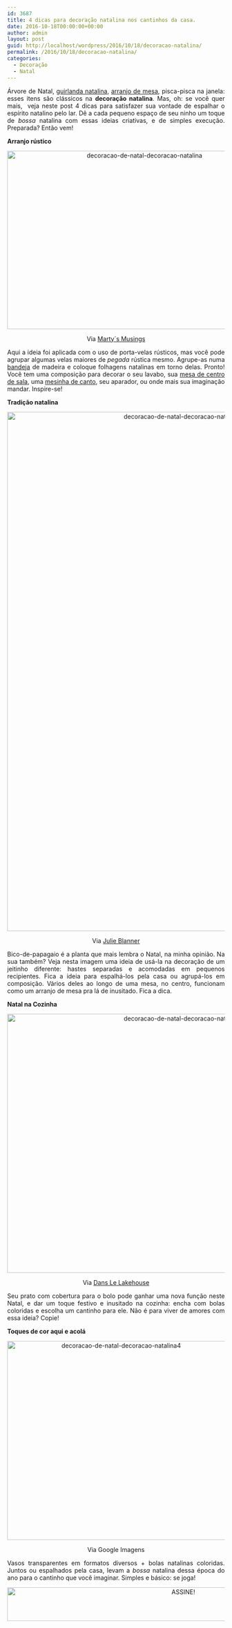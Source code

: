 ```yaml
---
id: 3687
title: 4 dicas para decoração natalina nos cantinhos da casa.
date: 2016-10-18T00:00:00+00:00
author: admin
layout: post
guid: http://localhost/wordpress/2016/10/18/decoracao-natalina/
permalink: /2016/10/18/decoracao-natalina/
categories:
  - Decoração
  - Natal
---
```

<p align="justify">
  Árvore de Natal, <a href="http://www.decoracaodacasa.com/guirlandas-de-natal-2/" target="_blank">guirlanda natalina</a>, <a href="http://www.trololodemulher.com.br/2015/10/07/arranjo-de-mesa-de-natal/" target="_blank">arranjo de mesa</a>, pisca-pisca na janela: esses itens são clássicos na <strong>decoração natalina</strong>. Mas, oh: se você quer mais,  veja neste post 4 dicas para satisfazer sua vontade de espalhar o espírito natalino pelo lar. Dê a cada pequeno espaço de seu ninho um toque de <em>bossa</em> natalina com essas ideias criativas, e de simples execução. Preparada? Então vem!
</p>

<p align="justify">
  <strong>Arranjo rústico</strong>
</p>

<p align="center">
  <img class="alignnone size-full wp-image-13113" src="http://www.trololodemulher.com.br/blog/wp-content/uploads/2016/10/DECORACAO-DE-NATAL-DECORACAO-NATALINA.jpg" alt="decoracao-de-natal-decoracao-natalina" width="620" height="413" />
</p>

<p align="center">
  Via <a href="http://martysmusings.net/" target="_blank">Marty´s Musings</a>
</p>

<p align="justify">
  Aqui a ideia foi aplicada com o uso de porta-velas rústicos, mas você pode agrupar algumas velas maiores de <em>pegada</em> rústica mesmo. Agrupe-as numa <a href="http://www.decoracaodacasa.com/decoracao-bandejas/" target="_blank">bandeja</a> de madeira e coloque folhagens natalinas em torno delas. Pronto! Você tem uma composição para decorar o seu lavabo, sua <a href="http://www.decoracaodacasa.com/decorar-mesa-centro-de-sala/" target="_blank">mesa de centro de sala</a>, uma <a href="http://www.decoracaodacasa.com/mesas-de-canto/" target="_blank">mesinha de canto</a>, seu aparador, ou onde mais sua imaginação mandar. Inspire-se!
</p>

<p align="justify">
  <strong>Tradição natalina</strong>
</p>

<p align="center">
  <img class="alignnone size-full wp-image-13114" src="http://www.trololodemulher.com.br/blog/wp-content/uploads/2016/10/DECORACAO-DE-NATAL-DECORACAO-NATALINA2.jpg" alt="decoracao-de-natal-decoracao-natalina2" width="800" height="1203" />
</p>

<p align="center">
  Via <a href="http://julieblanner.com/" target="_blank">Julie Blanner</a>
</p>

<p align="justify">
  Bico-de-papagaio é a planta que mais lembra o Natal, na minha opinião. Na sua também? Veja nesta imagem uma ideia de usá-la na decoração de um jeitinho diferente: hastes separadas e acomodadas em pequenos recipientes. Fica a ideia para espalhá-los pela casa ou agrupá-los em composição. Vários deles ao longo de uma mesa, no centro, funcionam como um arranjo de mesa pra lá de inusitado. Fica a dica.
</p>

<p align="justify">
  <strong>Natal na Cozinha</strong>
</p>

<p align="center">
  <img class="alignnone size-full wp-image-13117" src="http://www.trololodemulher.com.br/blog/wp-content/uploads/2016/10/DECORACAO-DE-NATAL-DECORACAO-NATALINA3.jpg" alt="decoracao-de-natal-decoracao-natalina3" width="800" height="600" />
</p>

<p align="center">
  Via <a href="http://dans-le-townhouse.blogspot.ca/" target="_blank">Dans Le Lakehouse</a>
</p>

<p align="justify">
  Seu prato com cobertura para o bolo pode ganhar uma nova função neste Natal, e dar um toque festivo e inusitado na cozinha: encha com bolas coloridas e escolha um cantinho para ele. Não é para viver de amores com essa ideia? Copie!
</p>

<p align="justify">
  <strong>Toques de cor aqui e acolá</strong>
</p>

<p align="center">
  <img class="alignnone size-full wp-image-13118" src="http://www.trololodemulher.com.br/blog/wp-content/uploads/2016/10/DECORACAO-DE-NATAL-DECORACAO-NATALINA4.jpg" alt="decoracao-de-natal-decoracao-natalina4" width="512" height="461" />
</p>

<p align="center">
  Via Google Imagens
</p>

<p align="justify">
  Vasos transparentes em formatos diversos + bolas natalinas coloridas. Juntos ou espalhados pela casa, levam a <em>bossa</em> natalina dessa época do ano para o cantinho que você imaginar. Simples e básico: se joga!
</p>

<p align="center">
  <a href="http://feedburner.google.com/fb/a/mailverify?uri=blogBichaFemea&loc=en_US" target="_blank"><img class="alignnone size-full wp-image-10439" src="http://www.trololodemulher.com.br/blog/wp-content/uploads/2014/09/ASSINE.png" alt="ASSINE!" width="800" height="78" /></a>
</p>

<p align="justify">